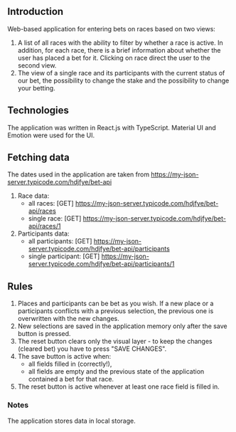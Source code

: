 ## Introduction

Web-based application for entering bets on races based on two views: 
1. A list of all races with the ability to filter by whether a race is active. In addition, for each race, there is a brief information about whether the user has placed a bet for it. Clicking on race direct the user to the second view.
2. The view of a single race and its participants with the current status of our bet, the possibility to change the stake and the possibility to change your betting. 

## Technologies 

The application was written in React.js with TypeScript. Material UI and Emotion were used for the UI. 
 
## Fetching data

The dates used in the application are taken from https://my-json-server.typicode.com/hdjfye/bet-api 
1. Race data: 
    - all races: [GET] https://my-json-server.typicode.com/hdjfye/bet-api/races
    - single race: [GET] https://my-json-server.typicode.com/hdjfye/bet-api/races/1
2. Participants data:  
    - all participants: [GET] https://my-json-server.typicode.com/hdjfye/bet-api/participants
    - single participant: [GET] https://my-json-server.typicode.com/hdjfye/bet-api/participants/1

## Rules 

1. Places and participants can be bet as you wish. If a new place or a participants conflicts with a previous selection, the previous one is overwritten with the new changes. 
2. New selections are saved in the application memory only after the save button is pressed. 
3. The reset button clears only the visual layer - to keep the changes (cleared bet) you have to press "SAVE CHANGES". 
4. The save button is active when:
    - all fields filled in (correctly!),
    - all fields are empty and the previous state of the application contained a bet for that race.
5. The reset button is active whenever at least one race field is filled in. 

### Notes 
The application stores data in local storage.